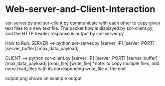 # Web-server-and-Client-Interaction

sor-server.py and sor-client.py communicate with each other to copy given text files to a new text file. The packet flow is displayed by sor-client.py, 
and the HTTP header response is output by sor-server.py

How to Run:
SERVER --> python sor-server.py [server_IP] [server_PORT] [server_buffer] [max_data_payload]

CLIENT --> python sor-client.py [server_IP] [server_PORT] [server_buffer] [max_data_payload] [read_file] [write_file]
*note: to copy multiple files, add more read_files with its corresponding write_file at the end

output.png shows an example output
